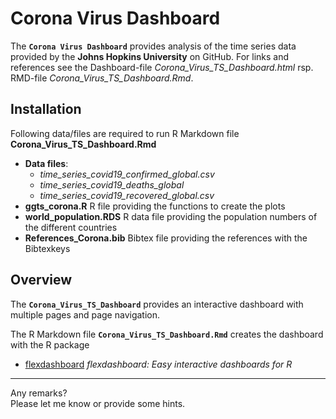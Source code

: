 
<!-- README.md is generated from README.Rmd. Please edit that file -->

# Corona Virus Dashboard

The **`Corona Virus Dashboard`** provides analysis of the time series
data provided by the **Johns Hopkins University** on GitHub. For links
and references see the Dashboard-file
*Corona\_Virus\_TS\_Dashboard.html* rsp. RMD-file
*Corona\_Virus\_TS\_Dashboard.Rmd*.

## Installation

Following data/files are required to run R Markdown file
**Corona\_Virus\_TS\_Dashboard.Rmd**

  - **Data files**:
      - *time\_series\_covid19\_confirmed\_global.csv*
      - *time\_series\_covid19\_deaths\_global*
      - *time\_series\_covid19\_recovered\_global.csv*
  - **ggts\_corona.R** R file providing the functions to create the
    plots
  - **world\_population.RDS** R data file providing the population
    numbers of the different countries
  - **References\_Corona.bib** Bibtex file providing the references with
    the Bibtexkeys

## Overview

The **`Corona_Virus_TS_Dashboard`** provides an interactive dashboard
with multiple pages and page navigation.

The R Markdown file **`Corona_Virus_TS_Dashboard.Rmd`** creates the
dashboard with the R package

  - [flexdashboard](https://rmarkdown.rstudio.com/flexdashboard/)
    *flexdashboard: Easy interactive dashboards for R*

-----

Any remarks?  
Please let me know or provide some hints.
